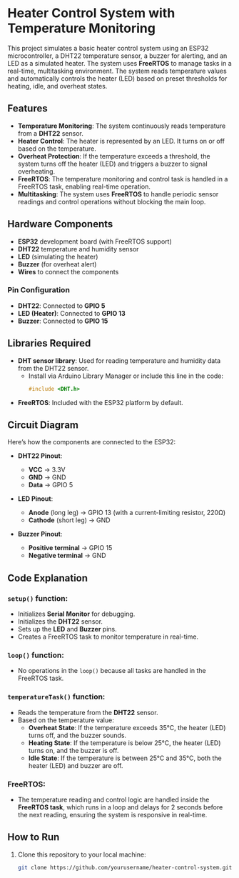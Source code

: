 # Heater Control System with Temperature Monitoring

This project simulates a basic heater control system using an ESP32 microcontroller, a DHT22 temperature sensor, a buzzer for alerting, and an LED as a simulated heater. The system uses **FreeRTOS** to manage tasks in a real-time, multitasking environment. The system reads temperature values and automatically controls the heater (LED) based on preset thresholds for heating, idle, and overheat states.

## Features
- **Temperature Monitoring**: The system continuously reads temperature from a **DHT22** sensor.
- **Heater Control**: The heater is represented by an LED. It turns on or off based on the temperature.
- **Overheat Protection**: If the temperature exceeds a threshold, the system turns off the heater (LED) and triggers a buzzer to signal overheating.
- **FreeRTOS**: The temperature monitoring and control task is handled in a FreeRTOS task, enabling real-time operation.
- **Multitasking**: The system uses **FreeRTOS** to handle periodic sensor readings and control operations without blocking the main loop.

## Hardware Components
- **ESP32** development board (with FreeRTOS support)
- **DHT22** temperature and humidity sensor
- **LED** (simulating the heater)
- **Buzzer** (for overheat alert)
- **Wires** to connect the components

### Pin Configuration
- **DHT22**: Connected to **GPIO 5**
- **LED (Heater)**: Connected to **GPIO 13**
- **Buzzer**: Connected to **GPIO 15**

## Libraries Required
- **DHT sensor library**: Used for reading temperature and humidity data from the DHT22 sensor.
  - Install via Arduino Library Manager or include this line in the code:
    ```cpp
    #include <DHT.h>
    ```
- **FreeRTOS**: Included with the ESP32 platform by default.

## Circuit Diagram
Here’s how the components are connected to the ESP32:

- **DHT22 Pinout**:
  - **VCC** -> 3.3V
  - **GND** -> GND
  - **Data** -> GPIO 5

- **LED Pinout**:
  - **Anode** (long leg) -> GPIO 13 (with a current-limiting resistor, 220Ω)
  - **Cathode** (short leg) -> GND

- **Buzzer Pinout**:
  - **Positive terminal** -> GPIO 15
  - **Negative terminal** -> GND

## Code Explanation
### `setup()` function:
- Initializes **Serial Monitor** for debugging.
- Initializes the **DHT22** sensor.
- Sets up the **LED** and **Buzzer** pins.
- Creates a FreeRTOS task to monitor temperature in real-time.

### `loop()` function:
- No operations in the `loop()` because all tasks are handled in the FreeRTOS task.

### `temperatureTask()` function:
- Reads the temperature from the **DHT22** sensor.
- Based on the temperature value:
  - **Overheat State**: If the temperature exceeds 35°C, the heater (LED) turns off, and the buzzer sounds.
  - **Heating State**: If the temperature is below 25°C, the heater (LED) turns on, and the buzzer is off.
  - **Idle State**: If the temperature is between 25°C and 35°C, both the heater (LED) and buzzer are off.

### FreeRTOS:
- The temperature reading and control logic are handled inside the **FreeRTOS task**, which runs in a loop and delays for 2 seconds before the next reading, ensuring the system is responsive in real-time.

## How to Run
1. Clone this repository to your local machine:
   ```bash
   git clone https://github.com/yourusername/heater-control-system.git
